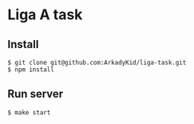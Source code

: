 # Liga A task

## Install

````
$ git clone git@github.com:ArkadyKid/liga-task.git
$ npm install
````

## Run server

````
$ make start
````
